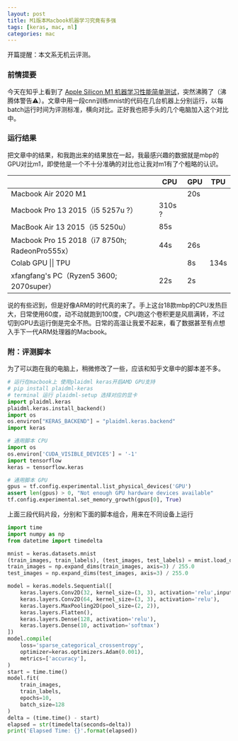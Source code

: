 ```yaml
---
layout: post
title: M1版本Macbook机器学习究竟有多强
tags: [keras, mac, ml]
categories: mac
---
```


开篇提醒：本文系无机云评测。

### 前情提要

今天在知乎上看到了 [Apple Silicon M1 机器学习性能简单测试](https://zhuanlan.zhihu.com/p/350955566)，突然沸腾了（沸腾体警告⚠️）。文章中用一段cnn训练mnist的代码在几台机器上分别运行，以每batch运行时间为评测标准，横向对比。正好我也把手头的几个电脑加入这个对比中。

### 运行结果

把文章中的结果，和我跑出来的结果放在一起，我最感兴趣的数据就是mbp的GPU对比m1，即使他是一个不十分准确的对比也让我对m1有了个粗略的认识。

|                                                | CPU    | GPU  | TPU  |
| ---------------------------------------------- | ------ | ---- | ---- |
| Macbook Air 2020 M1                            |        | 20s  |      |
| Macbook Pro 13 2015（i5 5257u ?）              | 310s ? |      |      |
| MacBook Air 13 2015（i5 5250u）                | 85s    |      |      |
| Macbook Pro 15 2018（i7 8750h; RadeonPro555x） | 44s    | 26s  |      |
| Colab GPU \|\| TPU                             |        | 8s   | 134s |
| xfangfang's PC（Ryzen5 3600; 2070super）       | 22s    | 2s   |      |

<!--注：上面的数据比较让人迷惑的是原文中mbp2015的数据，我正好有一台同年的mba，即使他日常使用已经有一些卡顿了，跑一个batch的时间也没有原文中的mbp长，我猜或许是原文mbp使用的tensorflow版本不对吧，或者是什么奇怪的原因。（肯定不是脚本的问题，我试着用我改过的脚本和原始的脚本对照运行，二者几乎没有差距）-->

说的有些迟到，但是好像ARM的时代真的来了。手上这台18款mbp的CPU发热巨大，日常使用60度，动不动就跑到100度，CPU跑这个卷积更是风扇满转，不过切到GPU去运行倒是完全不热。日常的高温让我爱不起来，看了数据甚至有点想入手下一代ARM处理器的Macbook。



### 附：评测脚本

为了可以跑在我的电脑上，稍微修改了一些，应该和知乎文章中的脚本差不多。


```python
# 运行在macbook上 使用plaidml keras开启AMD GPU支持
# pip install plaidml-keras
# terminal 运行 plaidml-setup 选择对应的显卡
import plaidml.keras
plaidml.keras.install_backend()
import os
os.environ["KERAS_BACKEND"] = "plaidml.keras.backend"
import keras
```


```python
# 通用脚本 CPU
import os
os.environ['CUDA_VISIBLE_DEVICES'] = '-1'
import tensorflow
keras = tensorflow.keras
```


```python
# 通用脚本 GPU
gpus = tf.config.experimental.list_physical_devices('GPU')
assert len(gpus) > 0, "Not enough GPU hardware devices available"
tf.config.experimental.set_memory_growth(gpus[0], True)
```


上面三段代码片段，分别和下面的脚本组合，用来在不同设备上运行



```python
import time
import numpy as np
from datetime import timedelta

mnist = keras.datasets.mnist
(train_images, train_labels), (test_images, test_labels) = mnist.load_data()
train_images = np.expand_dims(train_images, axis=3) / 255.0
test_images = np.expand_dims(test_images, axis=3) / 255.0

model = keras.models.Sequential([
    keras.layers.Conv2D(32, kernel_size=(3, 3), activation='relu',input_shape=(28,28,1)),
    keras.layers.Conv2D(64, kernel_size=(3, 3), activation='relu'),
    keras.layers.MaxPooling2D(pool_size=(2, 2)),
    keras.layers.Flatten(),
    keras.layers.Dense(128, activation='relu'),
    keras.layers.Dense(10, activation='softmax')
])
model.compile(
    loss='sparse_categorical_crossentropy',
    optimizer=keras.optimizers.Adam(0.001),
    metrics=['accuracy'],
)
start = time.time()
model.fit(
    train_images,
    train_labels,
    epochs=10,
    batch_size=128
)
delta = (time.time() - start)
elapsed = str(timedelta(seconds=delta))
print('Elapsed Time: {}'.format(elapsed))
```

